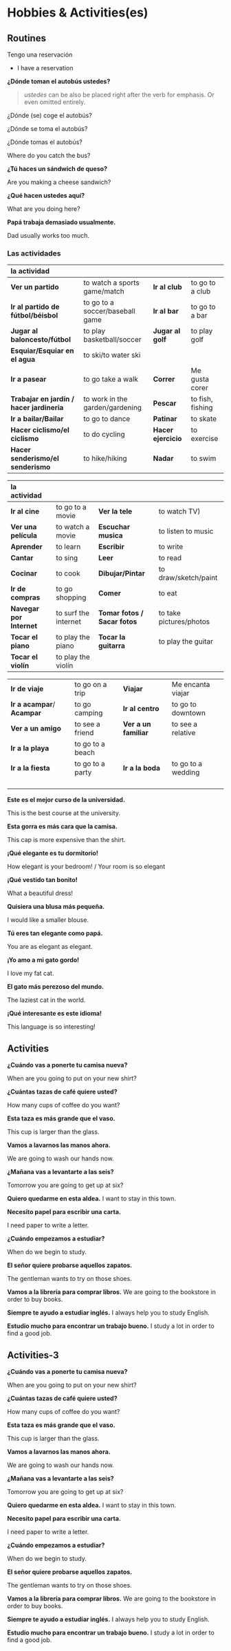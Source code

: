 # Hobbies & Activities\(es\)

## Routines

Tengo una reservación

* I have a reservation

**¿Dónde toman el autobús ustedes?**

> _ustedes_ can be also be placed right after the verb for emphasis. Or even omitted entirely.

¿Dónde \(se\) coge el autobús?

¿Dónde se toma el autobús?

¿Dónde tomas el autobús?

Where do you catch the bus?

**¿Tú haces un sándwich de queso?**

Are you making a cheese sandwich?

**¿Qué hacen ustedes aquí?**

What are you doing here?

**Papá trabaja demasiado usualmente.**

Dad usually works too much.

### L**a**s **actividades**

| la actividad |  |  |  |
| :--- | :--- | :--- | :--- |
| **Ver un partido** | to watch a sports game/match | **Ir al club** | to go to a club |
| **Ir al partido de fútbol/béisbol** | to go to a soccer/baseball game | **Ir al bar** | to go to a bar |
| **Jugar al baloncesto/fútbol** | to play basketball/soccer | **Jugar al golf** | to play golf |
| **Esquiar/Esquiar en el agua** | to ski/to water ski |  |  |
| **Ir a pasear** | to go take a walk | **Correr** | Me gusta corer |
| **Trabajar en jardín / hacer jardineria** | to work in the garden/gardening | **Pescar** | to fish, fishing |
| **Ir a bailar/Bailar** | to go to dance | **Patinar** | to skate |
| **Hacer ciclismo/el ciclismo** | to do cycling | **Hacer ejercicio** | to exercise |
| **Hacer senderismo/el senderismo** | to hike/hiking | **Nadar** | to swim |

| la actividad |  |  |  |
| :--- | :--- | :--- | :--- |
| **Ir al cine** | to go to a movie | **Ver la tele** | to watch TV\) |
| **Ver una película** | to watch a movie | **Escuchar musica** | to listen to music |
| **Aprender** | to learn | **Escribir** | to write |
| **Cantar** | to sing | **Leer** | to read |
| **Cocinar** | to cook | **Dibujar/Pintar** | to draw/sketch/paint |
| **Ir de compras** | to go shopping | **Comer** | to eat |
| **Navegar por Internet** | to surf the internet | **Tomar fotos / Sacar fotos** | to take pictures/photos |
| **Tocar el piano** | to play the piano | **Tocar la guitarra** | to play the guitar |
| **Tocar el violín** | to play the violín |  |  |

|  |  |  |  |
| :--- | :--- | :--- | :--- |
| **Ir de viaje** | to go on a trip | **Viajar** | Me encanta viajar |
| **Ir a acampar**/ **Acampar** | to go camping | **Ir al centro** | to go to downtown |
| **Ver a un amigo** | to see a friend | **Ver a un familiar** | to see a relative |
| **Ir a la playa** | to go to a beach |  |  |
| **Ir a la fiesta** | to go to a party | **Ir a la boda** | to go to a wedding |
|  |  |  |  |
|  |  |  |  |
|  |  |  |  |
|  |  |  |  |

**Este es el mejor curso de la universidad.**

This is the best course at the university.

**Esta gorra es más cara que la camisa.**

This cap is more expensive than the shirt.

**¡Qué elegante es tu dormitorio!**

How elegant is your bedroom! / Your room is so elegant

**¡Qué vestido tan bonito!**

What a beautiful dress!

**Quisiera una blusa más pequeña.**

I would like a smaller blouse.

**Tú eres tan elegante como papá.**

You are as elegant as elegant.

**¡Yo amo a mi gato gordo!**

I love my fat cat.

**El gato más perezoso del mundo.**

The laziest cat in the world.

**¡Qué interesante es este idioma!**

This language is so interesting!

## Activities

**¿Cuándo vas a ponerte tu camisa nueva?**

When are you going to put on your new shirt?

**¿Cuántas tazas de café quiere usted?**

How many cups of coffee do you want?

**Esta taza es más grande que el vaso.**

This cup is larger than the glass.

**Vamos a lavarnos las manos ahora.**

We are going to wash our hands now.

**¿Mañana vas a levantarte a las seis?**

Tomorrow you are going to get up at six?

**Quiero quedarme en esta aldea.** I want to stay in this town.

**Necesito papel para escribir una carta.**

I need paper to write a letter.

**¿Cuándo empezamos a estudiar?**

When do we begin to study.

**El señor quiere probarse aquellos zapatos.**

The gentleman wants to try on those shoes.

**Vamos a la librería para comprar libros.** We are going to the bookstore in order to buy books.

**Siempre te ayudo a estudiar inglés.** I always help you to study English.

**Estudio mucho para encontrar un trabajo bueno.** I study a lot in order to find a good job.

## Activities-3

**¿Cuándo vas a ponerte tu camisa nueva?**

When are you going to put on your new shirt?

**¿Cuántas tazas de café quiere usted?**

How many cups of coffee do you want?

**Esta taza es más grande que el vaso.**

This cup is larger than the glass.

**Vamos a lavarnos las manos ahora.**

We are going to wash our hands now.

**¿Mañana vas a levantarte a las seis?**

Tomorrow you are going to get up at six?

**Quiero quedarme en esta aldea.** I want to stay in this town.

**Necesito papel para escribir una carta.**

I need paper to write a letter.

**¿Cuándo empezamos a estudiar?**

When do we begin to study.

**El señor quiere probarse aquellos zapatos.**

The gentleman wants to try on those shoes.

**Vamos a la librería para comprar libros.** We are going to the bookstore in order to buy books.

**Siempre te ayudo a estudiar inglés.** I always help you to study English.

**Estudio mucho para encontrar un trabajo bueno.** I study a lot in order to find a good job.

